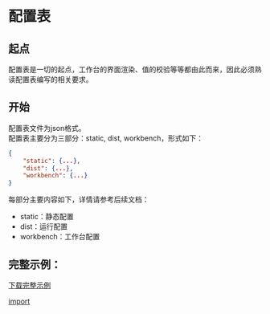 # 配置表

## 起点

配置表是一切的起点，工作台的界面渲染、值的校验等等都由此而来，因此必须熟读配置表编写的相关要求。

## 开始

配置表文件为json格式。<br>
配置表主要分为三部分：static, dist, workbench，形式如下：

```json
{
    "static": {...},
    "dist": {...},
    "workbench": {...}
}
```

每部分主要内容如下，详情请参考后续文档：

- static：静态配置
- dist：运行配置
- workbench：工作台配置

## 完整示例：

[下载完整示例](./example.json)

[import](./example.json)
